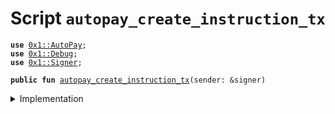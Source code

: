 
<a name="autopay_create_instruction_tx"></a>

# Script `autopay_create_instruction_tx`





<pre><code><b>use</b> <a href="../../modules/doc/AutoPay.md#0x1_AutoPay">0x1::AutoPay</a>;
<b>use</b> <a href="../../modules/doc/Debug.md#0x1_Debug">0x1::Debug</a>;
<b>use</b> <a href="../../modules/doc/Signer.md#0x1_Signer">0x1::Signer</a>;
</code></pre>




<pre><code><b>public</b> <b>fun</b> <a href="autopay_create_0l.md#autopay_create_instruction_tx">autopay_create_instruction_tx</a>(sender: &signer)
</code></pre>



<details>
<summary>Implementation</summary>


<pre><code><b>fun</b> <a href="autopay_create_0l.md#autopay_create_instruction_tx">autopay_create_instruction_tx</a>(sender: &signer) {
  <b>let</b> account = <a href="../../modules/doc/Signer.md#0x1_Signer_address_of">Signer::address_of</a>(sender);
  <b>let</b> uid = 1;
  <b>let</b> payee = 0x02;
  <b>let</b> end_epoch = 14;
  <b>let</b> percentage = 1;
  <b>assert</b>(<a href="../../modules/doc/AutoPay.md#0x1_AutoPay_is_enabled">AutoPay::is_enabled</a>(account), 0);
  print(&0x222222222222222); // Hello!
  <a href="../../modules/doc/AutoPay.md#0x1_AutoPay_create_instruction">AutoPay::create_instruction</a>(
    sender,
    uid,
    payee,
    end_epoch,
    percentage,
  );
}
</code></pre>



</details>


[//]: # ("File containing references which can be used from documentation")
[ACCESS_CONTROL]: https://github.com/libra/lip/blob/master/lips/lip-2.md
[ROLE]: https://github.com/libra/lip/blob/master/lips/lip-2.md#roles
[PERMISSION]: https://github.com/libra/lip/blob/master/lips/lip-2.md#permissions
